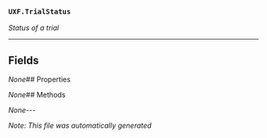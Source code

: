### `UXF.TrialStatus`
*Status of a trial*
---
## Fields
*None*## Properties
*None*## Methods
*None*---
*Note: This file was automatically generated*
